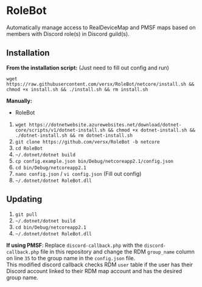 # RoleBot  
Automatically manage access to RealDeviceMap and PMSF maps based on members with Discord role(s) in Discord guild(s).  

## Installation  

**From the installation script:** (Just need to fill out config and run)  
```
wget https://raw.githubusercontent.com/versx/RoleBot/netcore/install.sh && chmod +x install.sh && ./install.sh && rm install.sh
```

**Manually:**
- RoleBot
1. `wget https://dotnetwebsite.azurewebsites.net/download/dotnet-core/scripts/v1/dotnet-install.sh && chmod +x dotnet-install.sh && ./dotnet-install.sh && rm dotnet-install.sh`  
2. `git clone https://github.com/versx/RoleBot -b netcore`  
3. `cd RoleBot`  
4. `~/.dotnet/dotnet build`  
5. `cp config.example.json bin/Debug/netcoreapp2.1/config.json`  
6. `cd bin/Debug/netcoreapp2.1`  
7. `nano config.json` / `vi config.json` (Fill out config)  
8. `~/.dotnet/dotnet RoleBot.dll`  

## Updating  
1. `git pull`  
2. `~/.dotnet/dotnet build`  
3. `cd bin/Debug/netcoreapp2.1`  
4. `~/.dotnet/dotnet RoleBot.dll`  

**If using PMSF**: Replace `discord-callback.php` with the `discord-callback.php` file in this repository and change the RDM `group_name` column on line `35` to the group name in the `config.json` file.  
This modified discord callback checks RDM `user` table if the user has their Discord account linked to their RDM map account and has the desired group name.  